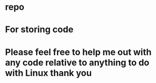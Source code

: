 # repo
# For storing code
# Please feel free to help me out with any code relative to anything to do with Linux thank you
